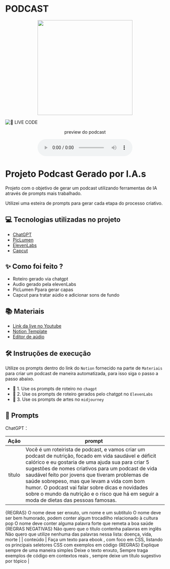 # PODCAST
<p align="center">
<img 
    src="./assets/cover.png"
    width="300"
/>
</p>


<img 
    src="https://img.shields.io/badge/🔴_LIVE_CODE-FF5E72" 
    alt="🔴 LIVE CODE">
</a>
</p>

<p align="center">
    preview do podcast
</p>

<div align="center">
    <audio src="output/podcast_editado.MP3" controls title="Podcast editado"></audio>
</div>

# Projeto Podcast Gerado por I.A.s

Projeto com o objetivo de gerar um podcast utilizando ferramentas de IA através de prompts mais trabalhado.

Utilizei uma esteira de prompts para gerar cada etapa do processo criativo.

## 💻 Tecnologias utilizadas no projeto

- [ChatGPT](https://chat.openai.com/) 
- [PicLumen](https://www.piclumen.com/)
- [ElevenLabs](https://beta.elevenlabs.io/)
- [Capcut](https://www.capcut.com/pt-br/)

## ✨ Como foi feito ?

- Roteiro gerado via chatgpt
- Audio gerado pela elevenLabs
- PicLumen Ppara gerar capas
- Capcut para tratar aúdio e adicionar sons de fundo

## 📚 Materiais

- [Link da live no Youtube](https://www.youtube.com)
- [Notion Template](https://helpful-jump-17b.notion.site/PAS-Podcast-AI-Studio-210489e15d7a4a73b743bb159e45d06f?pvs=4)
- [Editor de aúdio](https://www.capcut.com/editor?from_page=landing_page&__action_from=picture_V%C3%ADdeos%20profissionais%20em%20minutos,%20n%C3%A3o%20em%20horas.)


## 🛠️ Instruções de execução

Utilize os prompts dentro do link do `Notion` fornecido na parte de `Materiais` para criar um podcast de maneira automatizada, para isso siga o passo a passo abaixo.

- 🤖 1. Use os prompts de roteiro no `chagpt`
- 🤖 2. Use os prompts de roteiro gerados pelo chatgpt no  `ElevenLabs`
- 🤖 3. Use os prompts de artes no `midjourney`

## 🧠 Prompts


ChatGPT：

|   Ação   | prompt                                                                                                                                                                                                                                                                         |
| :------: | ------------------------------------------------------------------------------------------------------------------------------------------------------------------------------------------------------------------------------------------------------------------------------ |
|  título  | Você é um roteirista de podcast, e vamos criar um podcast de nutrição, focado em vida saudável e déficit calórico e eu gostaria de uma ajuda sua para criar 5 sugestões de nomes criativos para um podcast de vida saudável feito por jovens que tiveram problemas de saúde sobrepeso, mas que levam a vida com bom humor. O podcast vai falar sobre dicas e novidades sobre o mundo da nutrição e o risco que há em seguir a moda de dietas das pessoas famosas.
{REGRAS}
O nome deve ser enxuto, um nome e um subtítulo
O nome deve ser bem humorado, podem conter algum trocadilho relacionado à cultura pop
O nome deve conter alguma palavra forte que remeta a boa saúde
{REGRAS NEGATIVAS}
Não quero que o título contenha palavras em inglês
Não quero que utilize nenhuma das palavras nessa lista: doença, vida, morte
                                                        |
| conteúdo | Faça um texto para ebook , com foco em CSS, listando os principais seletores CSS com exemplos em código {REGRAS} Explique sempre de uma maneira simples Deixe o texto enxuto, Sempre traga exemplos de código em contextos reais , sempre deixe um título sugestivo por tópico |
